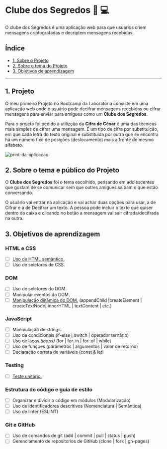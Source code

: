 # Clube dos Segredos :information_desk_person: :computer:

O clube dos Segredos é uma aplicação web para que usuários criem 
mensagens criptografadas e decriptem mensagens recebidas.

## Índice

* [1. Sobre o Projeto](#1-projeto)
* [2. Sobre o tema do Projeto](#2-sobre-o-tema-do-projeto)
* [3. Objetivos de aprendizagem](#3-objetivos-de-aprendizagem)

***

## 1. Projeto

O meu primeiro Projeto no Bootcamp da Laboratória consiste em uma aplicação 
web onde o usuário pode decifrar mensagens recebidas ou cifrar mensagens 
para enviar para amigues como um **Clube dos Segredos**.

Para o projeto foi pedido a utilizção da **Cifra de César** é uma das técnicas mais 
simples de cifrar uma mensagem. É um tipo de cifra por substituição, em que cada 
letra do texto original é substituida por outra que se encontra há um número fixo 
de posições (deslocamento) mais a frente do mesmo alfabeto. 

![print-da-aplicacao](C:\Users\andra\LABORATÓRIA\SAP006-cipher\src\imagens)

## 2. Sobre o tema e público do Projeto

O **Clube dos Segredos** foi o tema escolhido, pensando em adolescentes que 
gostam de se comunicar sem que outres amigues saibam o que estão conversando.

O usuário vai entrar na aplicação e vai achar duas opções para usar, a de 
Cifrar e a de Decifrar um texto. A pessoa pode incluir o texto que quiser dentro
da caixa e clicando no botão a mensagem vai sair cifrada/decifrada na outra.

## 3. Objetivos de aprendizagem

### HTML e CSS

* [ ] [Uso de HTML semântico.](https://developer.mozilla.org/pt-BR/docs/Glossario/Semantica#Sem%C3%A2ntica_em_HTML)
* [ ] Uso de seletores de CSS.

### DOM

* [ ] Uso de seletores do DOM.
* [ ] Manipular eventos do DOM.
* [ ] [Manipulação dinâmica do DOM.](https://developer.mozilla.org/pt-BR/docs/DOM/Referencia_do_DOM/Introdu%C3%A7%C3%A3o)
(appendChild |createElement | createTextNode| innerHTML | textContent | etc.)

### JavaScript

* [ ] Manipulação de strings.
* [ ] Uso de condicionais (if-else | switch | operador ternário)
* [ ] Uso de laços _(loops)_ (for | for..in | for..of | while)
* [ ] Uso de funções (parâmetros | argumentos | valor de retorno)
* [ ] Declaração correta de variáveis (const & let)

### Testing

* [ ] [Teste unitário.](https://jestjs.io/docs/pt-BR/getting-started)

### Estrutura do código e guia de estilo

* [ ] Organizar e dividir o código em módulos (Modularização)
* [ ] Uso de identificadores descritivos (Nomenclatura | Semântica)
* [ ] Uso de linter (ESLINT)

### Git e GitHub

* [ ] Uso de comandos de git (add | commit | pull | status | push)
* [ ] Gerenciamento de repositorios de GitHub (clone | fork | gh-pages)
